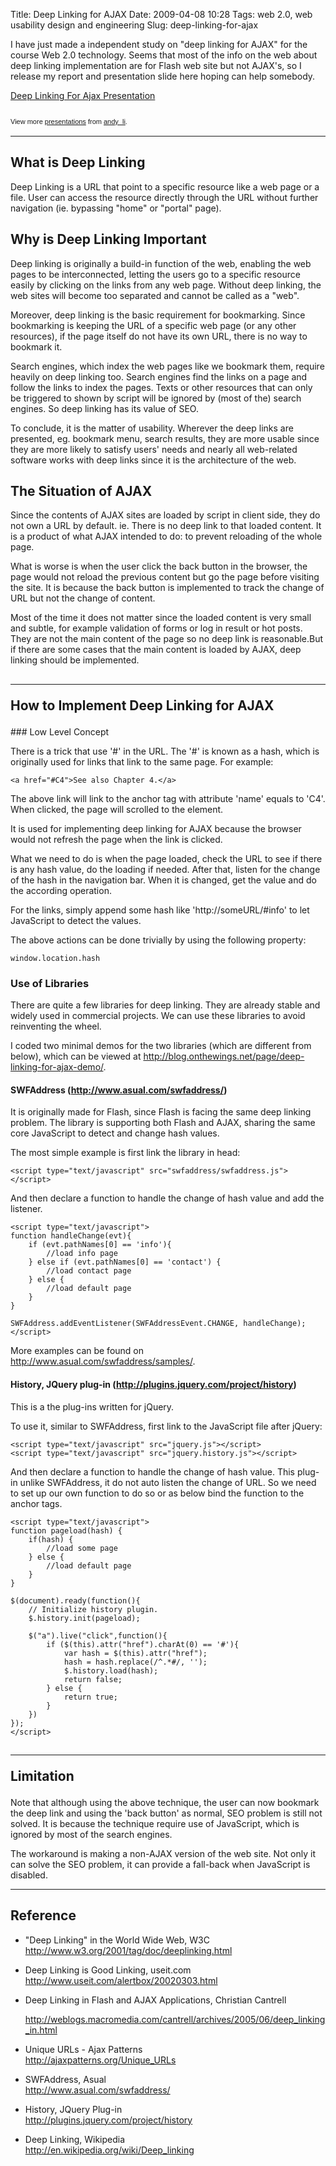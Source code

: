 Title: Deep Linking for AJAX
Date: 2009-04-08 10:28
Tags: web 2.0, web usability design and engineering
Slug: deep-linking-for-ajax

I have just made a independent study on "deep linking for AJAX" for the
course Web 2.0 technology. Seems that most of the info on the web about
deep linking implementation are for Flash web site but not AJAX's, so I
release my report and presentation slide here hoping can help somebody.

<!--more-->

<div id="__ss_1262036" style="width: 425px; text-align: left;">

[Deep Linking For Ajax Presentation][]
<object width="425" height="355" data="http://static.slidesharecdn.com/swf/ssplayer2.swf?doc=deeplinkingforajaxpresentation-090407211637-phpapp01&amp;rel=0&amp;stripped_title=deep-linking-for-ajax-presentation" type="application/x-shockwave-flash">
<param name="allowFullScreen" value="true"></param><param name="allowScriptAccess" value="always"></param><param name="src" value="http://static.slidesharecdn.com/swf/ssplayer2.swf?doc=deeplinkingforajaxpresentation-090407211637-phpapp01&amp;rel=0&amp;stripped_title=deep-linking-for-ajax-presentation"></param><param name="allowfullscreen" value="true"></param>
</object>
</p>
<div
style="font-size: 11px; font-family: tahoma,arial; height: 26px; padding-top: 2px;">

View more [presentations][] from [andy\_li][].

</div>

</div>

* * * * *

What is Deep Linking
--------------------

Deep Linking is a URL that point to a specific resource like a web page
or a file. User can access the resource directly through the URL without
further navigation (ie. bypassing "home" or "portal" page).

Why is Deep Linking Important
-----------------------------

Deep linking is originally a build-in function of the web, enabling the
web pages to be interconnected, letting the users go to a specific
resource easily by clicking on the links from any web page. Without deep
linking, the web sites will become too separated and cannot be called as
a "web".

Moreover, deep linking is the basic requirement for bookmarking. Since
bookmarking is keeping the URL of a specific web page (or any other
resources), if the page itself do not have its own URL, there is no way
to bookmark it.

Search engines, which index the web pages like we bookmark them, require
heavily on deep linking too. Search engines find the links on a page and
follow the links to index the pages. Texts or other resources that can
only be triggered to shown by script will be ignored by (most of the)
search engines. So deep linking has its value of SEO.

To conclude, it is the matter of usability. Wherever the deep links are
presented, eg. bookmark menu, search results, they are more usable since
they are more likely to satisfy users' needs and nearly all web-related
software works with deep links since it is the architecture of the web.

The Situation of AJAX
---------------------

Since the contents of AJAX sites are loaded by script in client side,
they do not own a URL by default. ie. There is no deep link to that
loaded content. It is a product of what AJAX intended to do: to prevent
reloading of the whole page.

What is worse is when the user click the back button in the browser, the
page would not reload the previous content but go the page before
visiting the site. It is because the back button is implemented to track
the change of URL but not the change of content.

Most of the time it does not matter since the loaded content is very
small and subtle, for example validation of forms or log in result or
hot posts. They are not the main content of the page so no deep link is
reasonable.But if there are some cases that the main content is loaded
by AJAX, deep linking should be implemented.

<h2>

* * * * *

How to Implement Deep Linking for AJAX

</h2>
### Low Level Concept

There is a trick that use '\#' in the URL. The '\#' is known as a hash,
which is originally used for links that link to the same page. For
example:

    <a href="#C4">See also Chapter 4.</a>

The above link will link to the anchor tag with attribute 'name' equals
to 'C4'. When clicked, the page will scrolled to the element.

It is used for implementing deep linking for AJAX because the browser
would not refresh the page when the link is clicked.

What we need to do is when the page loaded, check the URL to see if
there is any hash value, do the loading if needed. After that, listen
for the change of the hash in the navigation bar. When it is changed,
get the value and do the according operation.

For the links, simply append some hash like 'http://someURL/\#info' to
let JavaScript to detect the values.

The above actions can be done trivially by using the following property:

    window.location.hash

### Use of Libraries

There are quite a few libraries for deep linking. They are already
stable and widely used in commercial projects. We can use these
libraries to avoid reinventing the wheel.

I coded two minimal demos for the two libraries (which are different
from below), which can be viewed at
<http://blog.onthewings.net/page/deep-linking-for-ajax-demo/>.

#### SWFAddress (<http://www.asual.com/swfaddress/>)

It is originally made for Flash, since Flash is facing the same deep
linking problem. The library is supporting both Flash and AJAX, sharing
the same core JavaScript to detect and change hash values.

The most simple example is first link the library in head:

    <script type="text/javascript" src="swfaddress/swfaddress.js"></script>

And then declare a function to handle the change of hash value and add
the listener.

    <script type="text/javascript">
    function handleChange(evt){
        if (evt.pathNames[0] == 'info'){
            //load info page
        } else if (evt.pathNames[0] == 'contact') {
            //load contact page
        } else {
            //load default page
        }
    }

    SWFAddress.addEventListener(SWFAddressEvent.CHANGE, handleChange);
    </script>

More examples can be found on
<http://www.asual.com/swfaddress/samples/>.

#### History, JQuery plug-in (<http://plugins.jquery.com/project/history>)

This is a the plug-ins written for jQuery.

To use it, similar to SWFAddress, first link to the JavaScript file
after jQuery:

    <script type="text/javascript" src="jquery.js"></script>
    <script type="text/javascript" src="jquery.history.js"></script>

And then declare a function to handle the change of hash value. This
plug-in unlike SWFAddress, it do not auto listen the change of URL. So
we need to set up our own function to do so or as below bind the
function to the anchor tags.

    <script type="text/javascript">
    function pageload(hash) {
        if(hash) {
            //load some page
        } else {
            //load default page
        }
    }

    $(document).ready(function(){
        // Initialize history plugin.
        $.history.init(pageload);

        $("a").live("click",function(){
            if ($(this).attr("href").charAt(0) == '#'){
                var hash = $(this).attr("href");
                hash = hash.replace(/^.*#/, '');
                $.history.load(hash);
                return false;
            } else {
                return true;
            }
        })
    });
    </script>

<h2>

* * * * *

Limitation

</h2>
Note that although using the above technique, the user can now bookmark
the deep link and using the 'back button' as normal, SEO problem is
still not solved. It is because the technique require use of JavaScript,
which is ignored by most of the search engines.

The workaround is making a non-AJAX version of the web site. Not only it
can solve the SEO problem, it can provide a fall-back when JavaScript is
disabled.

* * * * *

Reference
---------

-   "Deep Linking" in the World Wide Web, W3C  
    <http://www.w3.org/2001/tag/doc/deeplinking.html>
-   Deep Linking is Good Linking, useit.com  
    <http://www.useit.com/alertbox/20020303.html>
-   Deep Linking in Flash and AJAX Applications, Christian Cantrell  

    <http://weblogs.macromedia.com/cantrell/archives/2005/06/deep_linking_in.html>
-   Unique URLs - Ajax Patterns  
    <http://ajaxpatterns.org/Unique_URLs>
-   SWFAddress, Asual  
    <http://www.asual.com/swfaddress/>
-   History, JQuery Plug-in  
    <http://plugins.jquery.com/project/history>
-   Deep Linking, Wikipedia  
    <http://en.wikipedia.org/wiki/Deep_linking>

  [Deep Linking For Ajax Presentation]: http://www.slideshare.net/andy_li/deep-linking-for-ajax-presentation?type=powerpoint
    "Deep Linking For Ajax Presentation"
  [presentations]: http://www.slideshare.net/
  [andy\_li]: http://www.slideshare.net/andy_li
